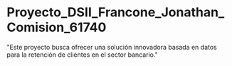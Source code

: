 # Proyecto_DSII_Francone_Jonathan_Comision_61740
"Este proyecto busca ofrecer una solución innovadora basada en datos para la retención de clientes en el sector bancario."
